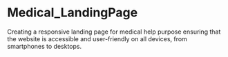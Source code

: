 # Medical_LandingPage
Creating a responsive landing page for medical help purpose ensuring that the website is accessible and user-friendly on all devices, from smartphones to desktops. 
